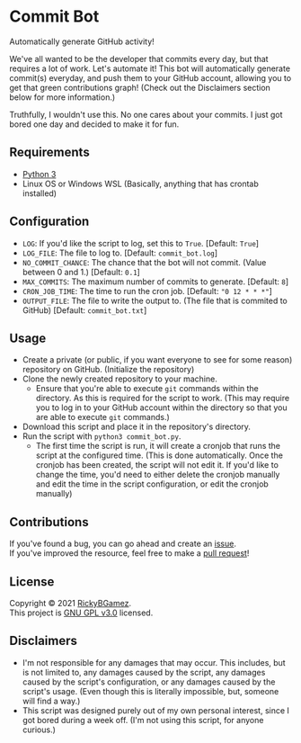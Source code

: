 # Commit Bot
Automatically generate GitHub activity!  

We've all wanted to be the developer that commits every day, but that requires a lot of work. Let's automate it! This bot will automatically generate commit(s) everyday, and push them to your GitHub account, allowing you to get that green contributions graph! (Check out the Disclaimers section below for more information.)  

Truthfully, I wouldn't use this. No one cares about your commits. I just got bored one day and decided to make it for fun.  

## Requirements
- [Python 3](https://www.python.org/downloads/)
- Linux OS or Windows WSL (Basically, anything that has crontab installed)

## Configuration
- `LOG`: If you'd like the script to log, set this to `True`. [Default: `True`]
- `LOG_FILE`: The file to log to. [Default: `commit_bot.log`]
- `NO_COMMIT_CHANCE`: The chance that the bot will not commit. (Value between 0 and 1.) [Default: `0.1`]
- `MAX_COMMITS`: The maximum number of commits to generate. [Default: `8`]
- `CRON_JOB_TIME`: The time to run the cron job. [Default: `"0 12 * * *"`]
- `OUTPUT_FILE`: The file to write the output to. (The file that is commited to GitHub) [Default: `commit_bot.txt`]

## Usage
- Create a private (or public, if you want everyone to see for some reason) repository on GitHub. (Initialize the repository)
- Clone the newly created repository to your machine.
    - Ensure that you're able to execute `git` commands within the directory. As this is required for the script to work. (This may require you to log in to your GitHub account within the directory so that you are able to execute `git` commands.)
- Download this script and place it in the repository's directory.
- Run the script with `python3 commit_bot.py`.
    - The first time the script is run, it will create a cronjob that runs the script at the configured time. (This is done automatically. Once the cronjob has been created, the script will not edit it. If you'd like to change the time, you'd need to either delete the cronjob manually and edit the time in the script configuration, or edit the cronjob manually)

## Contributions
If you've found a bug, you can go ahead and create an [issue](https://github.com/RickyBGamez/DiscordAPI/issues).  
If you've improved the resource, feel free to make a [pull request](https://github.com/RickyBGamez/DiscordAPI/pulls)!  
  
## License
Copyright © 2021 [RickyBGamez](https://github.com/RickyBGamez).  
This project is [GNU GPL v3.0](https://github.com/RickyBGamez/DiscordAPI/blob/main/LICENSE) licensed.

## Disclaimers
- I'm not responsible for any damages that may occur. This includes, but is not limited to, any damages caused by the script, any damages caused by the script's configuration, or any damages caused by the script's usage. (Even though this is literally impossible, but, someone will find a way.)
- This script was designed purely out of my own personal interest, since I got bored during a week off. (I'm not using this script, for anyone curious.)